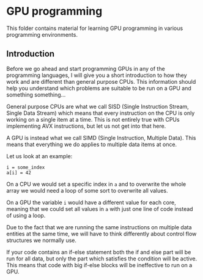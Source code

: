 GPU programming
===============

This folder contains material for learning GPU programming in various
programming environments.

Introduction
------------
Before we go ahead and start programming GPUs in any of the programming
languages, I will give you a short introduction to how they work and are
different than general purpose CPUs. This information should help you understand
which problems are suitable to be run on a GPU and something something...

General purpose CPUs are what we call SISD (Single Instruction Stream,
Single Data Stream) which means that every instruction on the CPU is only
working on a single item at a time. This is not entirely true with CPUs
implementing AVX instructions, but let us not get into that here.

A GPU is instead what we call SIMD (Single Instruction, Multiple Data).
This means that everything we do applies to multiple data items at once.

Let us look at an example:
```
i = some_index
a[i] = 42
```

On a CPU we would set a specific index in `a` and to overwrite the whole array
we would need a loop of some sort to overwrite all values.

On a GPU the variable `i` would have a different value for each core, meaning
that we could set all values in `a` with just one line of code instead of using
a loop.

Due to the fact that we are running the same instructions on multiple data
entities at the same time, we will have to think differently about control flow
structures we normally use.

If your code contains an if-else statement both the if and else part will be run
for all data, but only the part which satisfies the condition will be active.
This means that code with big if-else blocks will be ineffective to run on a
GPU.
